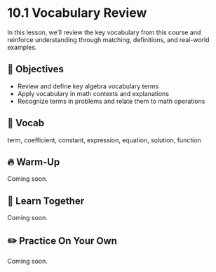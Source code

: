 #  10.1 Vocabulary Review

In this lesson, we’ll review the key vocabulary from this course and reinforce understanding through matching, definitions, and real-world examples.

## 🎯 Objectives
- Review and define key algebra vocabulary terms
- Apply vocabulary in math contexts and explanations
- Recognize terms in problems and relate them to math operations

## 📘 Vocab
term, coefficient, constant, expression, equation, solution, function

## 🔥 Warm-Up
Coming soon.

## 🧠 Learn Together
Coming soon.

## ✏️ Practice On Your Own
Coming soon.
